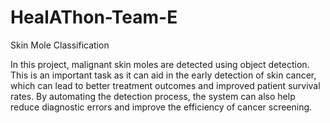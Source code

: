 # HealAThon-Team-E
Skin Mole Classification


In this project, malignant skin moles are detected using object detection. This is an important task as it can aid in the early detection of skin cancer, which can lead to better treatment outcomes and improved patient survival rates. By automating the detection process, the system can also help reduce diagnostic errors and improve the efficiency of cancer screening.


